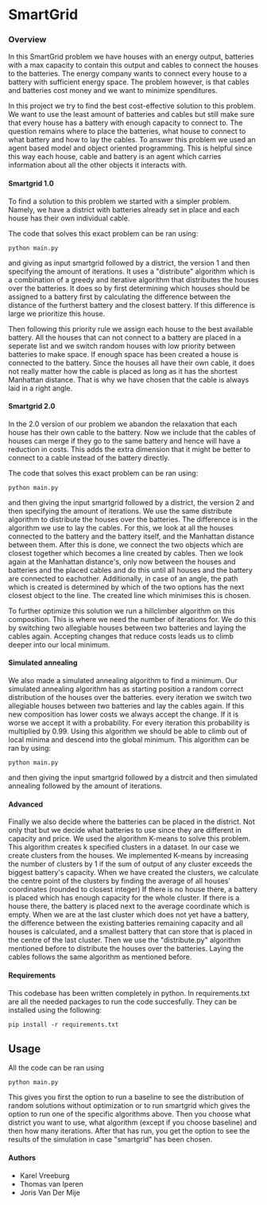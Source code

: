 # SmartGrid

### Overview
In this SmartGrid problem we have houses with an energy output, batteries with a max capacity to contain this output and cables to connect the houses to the batteries. The energy company wants to connect every house to a battery with sufficient energy space. The problem however, is that cables and batteries cost money and we want to minimize spenditures.

In this project we try to find the best cost-effective solution to this problem. We want to use the least amount of batteries and cables but still make sure that every house has a battery with enough capacity to connect to. The question remains where to place the batteries, what house to connect to what battery and how to lay the cables. To answer this problem we used an agent based model and object oriented programming. This is helpful since this way each house, cable and battery is an agent which carries information about all the other objects it interacts with.


#### Smartgrid 1.0
To find a solution to this problem we started with a simpler problem. Namely, we have a district with batteries already set in place and each house has their own individual cable.  

The code that solves this exact problem can be ran using: 
```
python main.py
```
and giving as input smartgrid followed by a district, the version 1 and then specifying the amount of iterations. It uses a "distribute" algorithm which is a combination of a greedy and iterative algorithm that distributes the houses over the batteries. It does so by first determining which houses should be assigned to a battery first by calculating the difference between the distance of the furtherst battery and the closest battery. If this difference is large we prioritize this house.

Then following this priority rule we assign each house to the best available battery. All the houses that can not connect to a battery are placed in a seperate list and we switch random houses with low priority between batteries to make space. If enough space has been created a house is connected to the battery. Since the houses all have their own cable, it does not really matter how the cable is placed as long as it has the shortest Manhattan distance. That is why we have chosen that the cable is always laid in a right angle.


#### Smartgrid 2.0
In the 2.0 version of our problem we abandon the relaxation that each house has their own cable to the battery. Now we include that the cables of houses can merge if they go to the same battery and hence will have a reduction in costs. This adds the extra dimension that it might be better to connect to a cable instead of the battery directly.

The code that solves this exact problem can be ran using:
```
python main.py
```
and then giving the input smartgrid followed by a district, the version 2 and then specifying the amount of iterations. We use the same distribute algorithm to distribute the houses over the batteries. The difference is in the algorithm we use to lay the cables. For this, we look at all the houses connected to the battery and the battery itself, and the Manhattan distance between them. After this is done, we connect the two objects which are closest together which becomes a line created by cables. Then we look again at the Manhattan distance's, only now between the houses and batteries and the placed cables and do this until all houses and the battery are connected to eachother. Additionally, in case of an angle, the path which is created is determined by which of the two options has the next closest object to the line. The created line which minimises this is chosen.

To further optimize this solution we run a hillclimber algorithm on this composition. This is where we need the number of iterations for. We do this by switching two allegiable houses between two batteries and laying the cables again. Accepting changes that reduce costs leads us to climb deeper into our local minimum.

#### Simulated annealing
We also made a simulated annealing algorithm to find a minimum. Our simulated annealing algorithm has as starting position a random correct distribution of the houses over the batteries. every iteration we switch two allegiable houses between two batteries and lay the cables again. If this new composition has lower costs we always accept the change. If it is worse we accept it with a probability. For every iteration this probability is multiplied by 0.99. Using this algorithm we should be able to climb out of local minima and descend into the global minimum. This algorithm can be ran by using:
```
python main.py
```
and then giving the input smartgrid followed by a distrcit and then simulated annealing followed by the amount of iterations.
#### Advanced
Finally we also decide where the batteries can be placed in the district. Not only that but we decide what batteries to use since they are different in capacity and price. We used the algorithm K-means to solve this problem. This algorithm creates k specified clusters in a dataset. In our case we create clusters from the houses. We implemented K-means by increasing the number of clusters by 1 if the sum of output of any cluster exceeds the biggest battery's capacity. When we have created the clusters, we calculate the centre point of the clusters by finding the average of all houses' coordinates (rounded to closest integer) If there is no house there, a battery is placed which has enough capacity for the whole cluster. If there is a house there, the battery is placed next to the average coordinate which is empty. When we are at the last cluster which does not yet have a battery, the difference between the existing batteries remaining capacity and all houses is calculated, and a smallest battery that can store that is placed in the centre of the last cluster. Then we use the "distribute.py" algorithm mentioned before to distribute the houses over the batteries. Laying the cables follows the same algorithm as mentioned before.

#### Requirements
This codebase has been written completely in python. In requirements.txt are all the needed packages to run the code succesfully. They can be installed using the following:
```
pip install -r requirements.txt
```

## Usage
All the code can be ran using 
```
python main.py
```
This gives you first the option to run a baseline to see the distribution of random solutions without optimization or to run smartgrid which gives the option to run one of the specific algorithms above. Then you choose what district you want to use, what algorithm (except if you choose baseline) and then how many iterations. After that has run, you get the option to see the results of the simulation in case "smartgrid" has been chosen.

#### Authors
+ Karel Vreeburg
+ Thomas van Iperen
+ Joris Van Der Mije